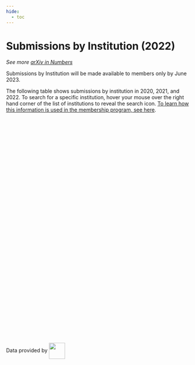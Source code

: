 ```yaml
---
hide:
  - toc
---
```

# Submissions by Institution (2022)

_See more [arXiv in Numbers](2022_usage.md)_

Submissions by Institution will be made available to members only by June 2023.

The following table shows submissions by institution in 2020, 2021, and 2022. To search for a specific institution, hover your mouse over the right hand corner of the list of institutions to reveal the search icon. [To learn how this information is used in the membership program, see here](../../about/membership.md).


<script type='text/javascript' src='https://tableau.cornell.edu/javascripts/api/viz_v1.js'></script>
<div class='tableauPlaceholder' style='width: 842px; height: 599px;'>
  <object class='tableauViz' width='842' height='599' style='display:none;'>
  <param name='host_url' value='https%3A%2F%2Ftableau.cornell.edu%2F' />
  <param name='embed_code_version' value='3' />
  <param name='site_root' value='&#47;t&#47;PublicContent' />
  <param name='name' value='submissions2023&#47;AverageAnnualSubmissions2020-2022' />
  <param name='tabs' value='no' />
  <param name='toolbar' value='yes' />
  <param name='showAppBanner' value='false' />
  </object>
</div>

Data provided by
<img width="44" style="vertical-align:middle" src='https://arxiv.org/scopus.png'/>
